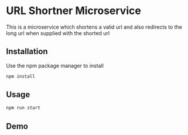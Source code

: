 # URL Shortner Microservice

This is a microservice which shortens a valid url and also redirects to the long url when supplied with the shorted url

## Installation

Use the npm package manager to install

```bash
npm install
```

## Usage

```bash
npm run start
```

## Demo

